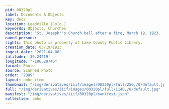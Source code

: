 ```yaml
---
pid: 00320pl
label: Documents & Objects
key: docs
location: Leadville (Colo.)
keywords: Objects, Churches
description: 'St. Joseph''s Church bell after a fire, March 19, 1923. '
named_persons: 
rights: This photo is property of Lake County Public Library.
creation_date: 03/19/1923
ingest_date: '2021-04-06'
latitude: '39.24419'
longitude: "-106.29746"
format: Photo
source: Scanned Photo
order: '2889'
layout: cmhc_item
thumbnail: "/img/derivatives/iiif/images/00320pl/full/250,/0/default.jpg"
full: "/img/derivatives/iiif/images/00320pl/full/1140,/0/default.jpg"
manifest: "/img/derivatives/iiif/00320pl/manifest.json"
collection: cmhc
---
```

